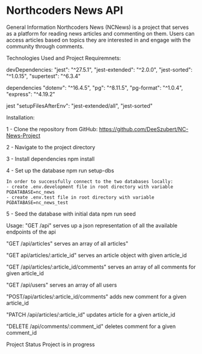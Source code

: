 # Northcoders News API

General Information
Northcoders News (NCNews) is a project that serves as a platform for reading news articles and commenting on them. Users can access articles based on topics they are interested in and engage with the community through comments.

Technologies Used and Project Requiremnets:

devDependencies:
"jest": "^27.5.1",
"jest-extended": "^2.0.0",
"jest-sorted": "^1.0.15",
"supertest": "^6.3.4"

dependencies
"dotenv": "^16.4.5",
"pg": "^8.11.5",
"pg-format": "^1.0.4",
"express": "^4.19.2"

jest
"setupFilesAfterEnv":
"jest-extended/all",
"jest-sorted"

Installation:

1 - Clone the repository from GitHub: https://github.com/DeeSzubert/NC-News-Project

2 - Navigate to the project directory

3 - Install dependencies
npm install

4 - Set up the database
npm run setup-dbs

    In order to successfully connect to the two databases locally:
    - create .env.development file in root directory with variable PGDATABASE=nc_news
    - create .env.test file in root directory with variable PGDATABASE=nc_news_test

5 - Seed the database with initial data
npm run seed

Usage:
"GET /api"
serves up a json representation of all the available endpoints of the api

"GET /api/articles"
serves an array of all articles"

"GET api/articles/:article_id"
serves an article object with given article_id

"GET /api/articles/:article_id/comments"
serves an array of all comments for given article_id

"GET /api/users"
serves an array of all users

"POST/api/articles/:article_id/comments"
adds new comment for a given article_id

"PATCH /api/articles/:article_id"
updates article for a given article_id

"DELETE /api/comments/:comment_id"
deletes comment for a given comment_id

Project Status
Project is in progress
